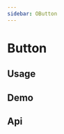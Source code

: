 ```yaml
---
sidebar: OButton
---
```


# Button

## Usage

<!-- @usage btnUsage -->

## Demo

<!-- @case BtnIconSize -->
<!-- @case BtnLoading -->
<!-- @case BtnRound -->

## Api

<!-- @api OButton -->
